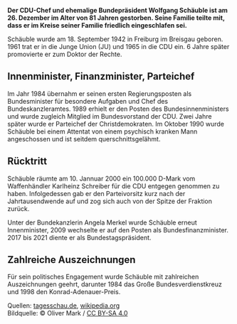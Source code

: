 **Der CDU-Chef und ehemalige Bundepräsident Wolfgang Schäuble ist am 26. Dezember im Alter von 81 Jahren gestorben. Seine Familie teilte mit, dass er im Kreise seiner Familie friedlich eingeschlafen sei.**

Schäuble wurde am 18. September 1942 in Freiburg im Breisgau geboren. 1961 trat er in die Junge Union (JU) und 1965 in die CDU ein. 6 Jahre später promovierte er zum Doktor der Rechte.

## Innenminister, Finanzminister, Parteichef

Im Jahr 1984 übernahm er seinen ersten Regierungsposten als Bundesminister für besondere Aufgaben und Chef des Bundeskanzleramtes. 1989 erhielt er den Posten des Bundesinnenministers und wurde zugleich Mitglied im Bundesvorstand der CDU. Zwei Jahre später wurde er Parteichef der Christdemokraten. Im Oktober 1990 wurde Schäuble bei einem Attentat von einem psychisch kranken Mann angeschossen und ist seitdem querschnittsgelähmt.

## Rücktritt

Schäuble räumte am 10. Jannuar 2000 ein 100.000 D-Mark vom Waffenhändler Karlheinz Schreiber für die CDU entgegen genommen zu haben. Infolgedessen gab er den Parteivorsitz kurz nach der Jahrtausendwende auf und zog sich auch von der Spitze der Fraktion zurück.

Unter der Bundekanzlerin Angela Merkel wurde Schäuble erneut Innenminister, 2009 wechselte er auf den Posten als Bundesfinanzminister. 2017 bis 2021 diente er als Bundestagspräsident.

## Zahlreiche Auszeichnungen

Für sein politisches Engagement wurde Schäuble mit zahlreichen Auszeichnungen geehrt, darunter 1984 das Große Bundesverdienstkreuz und 1998 den Konrad-Adenauer-Preis.

Quellen: [tagesschau.de](https://www.tagesschau.de/inland/tod-schaeuble-100.html), [wikipedia.org](https://de.wikipedia.org/wiki/Wolfgang_Sch%C3%A4uble)<br>
Bildquelle: © Oliver Mark / [CC BY-SA 4.0](https://creativecommons.org/licenses/by-sa/4.0/)